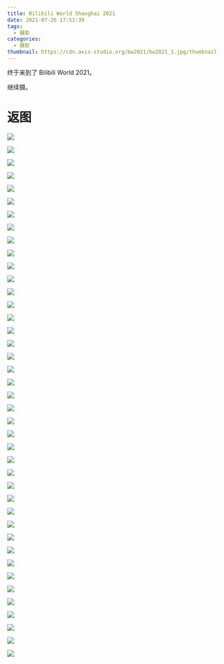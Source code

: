 ```yaml
---
title: Bilibili World Shanghai 2021
date: 2021-07-26 17:51:39
tags:
  - 摄影
categories:
  - 摄影
thumbnail: https://cdn.axis-studio.org/bw2021/bw2021_1.jpg/thumbnail
---
```



终于来到了 Bilibili World 2021。

继续摄。

# 返图

![](https://cdn.axis-studio.org/bw2021/bw2021_1.jpg)

![](https://cdn.axis-studio.org/bw2021/bw2021_2.jpg)

![](https://cdn.axis-studio.org/bw2021/bw2021_3.jpg)

![](https://cdn.axis-studio.org/bw2021/bw2021_5.jpg)

![](https://cdn.axis-studio.org/bw2021/bw2021_6.jpg)

![](https://cdn.axis-studio.org/bw2021/bw2021_7.jpg)

![](https://cdn.axis-studio.org/bw2021/bw2021_8.jpg)

![](https://cdn.axis-studio.org/bw2021/bw2021_9.jpg)

![](https://cdn.axis-studio.org/bw2021/bw2021_10.jpg)

![](https://cdn.axis-studio.org/bw2021/bw2021_11.jpg)

![](https://cdn.axis-studio.org/bw2021/bw2021_12.jpg)

![](https://cdn.axis-studio.org/bw2021/bw2021_13.jpg)

![](https://cdn.axis-studio.org/bw2021/bw2021_14.jpg)

![](https://cdn.axis-studio.org/bw2021/bw2021_15.jpg)

![](https://cdn.axis-studio.org/bw2021/bw2021_16.jpg)

![](https://cdn.axis-studio.org/bw2021/bw2021_17.jpg)

![](https://cdn.axis-studio.org/bw2021/bw2021_18.jpg)

![](https://cdn.axis-studio.org/bw2021/bw2021_19.jpg)

![](https://cdn.axis-studio.org/bw2021/bw2021_20.jpg)

![](https://cdn.axis-studio.org/bw2021/bw2021_21.jpg)

![](https://cdn.axis-studio.org/bw2021/bw2021_22.jpg)

![](https://cdn.axis-studio.org/bw2021/bw2021_23.jpg)

![](https://cdn.axis-studio.org/bw2021/bw2021_24.jpg)

![](https://cdn.axis-studio.org/bw2021/bw2021_25.jpg)

![](https://cdn.axis-studio.org/bw2021/bw2021_26.jpg)

![](https://cdn.axis-studio.org/bw2021/bw2021_27.jpg)

![](https://cdn.axis-studio.org/bw2021/bw2021_28.jpg)

![](https://cdn.axis-studio.org/bw2021/bw2021_29.jpg)

![](https://cdn.axis-studio.org/bw2021/bw2021_30.jpg)

![](https://cdn.axis-studio.org/bw2021/bw2021_31.jpg)

![](https://cdn.axis-studio.org/bw2021/bw2021_32.jpg)

![](https://cdn.axis-studio.org/bw2021/bw2021_33.jpg)

![](https://cdn.axis-studio.org/bw2021/bw2021_34.jpg)

![](https://cdn.axis-studio.org/bw2021/bw2021_35.jpg)

![](https://cdn.axis-studio.org/bw2021/bw2021_36.jpg)

![](https://cdn.axis-studio.org/bw2021/bw2021_37.jpg)

![](https://cdn.axis-studio.org/bw2021/bw2021_38.jpg)

![](https://cdn.axis-studio.org/bw2021/bw2021_39.jpg)

![](https://cdn.axis-studio.org/bw2021/bw2021_40.jpg)

![](https://cdn.axis-studio.org/bw2021/bw2021_41.jpg)

![](https://cdn.axis-studio.org/bw2021/bw2021_42.jpg)
